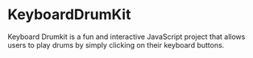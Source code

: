 # KeyboardDrumKit
Keyboard Drumkit is a fun and interactive JavaScript project that allows users to play drums by simply clicking on their keyboard buttons.
